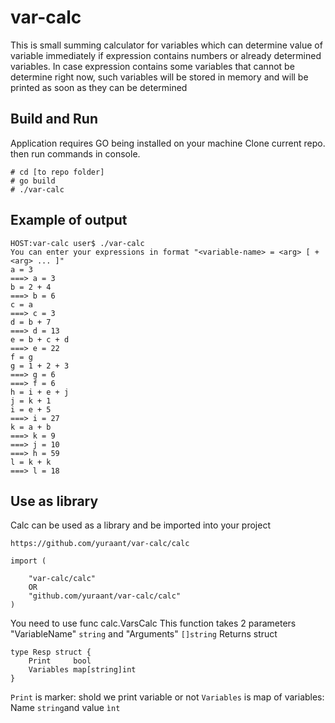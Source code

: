 # var-calc
This is small summing calculator for variables which can determine value of variable immediately if expression contains numbers or already determined variables.
In case expression contains some variables that cannot be determine right now, such variables will be stored in memory and will be printed as soon as they can be determined

## Build and Run
Application requires GO being installed on your machine Clone current repo. then run commands in console.
```
# cd [to repo folder] 
# go build
# ./var-calc
```
## Example of output
```
HOST:var-calc user$ ./var-calc
You can enter your expressions in format "<variable-name> = <arg> [ + <arg> ... ]"
a = 3
===> a = 3
b = 2 + 4
===> b = 6
c = a
===> c = 3
d = b + 7
===> d = 13
e = b + c + d
===> e = 22
f = g
g = 1 + 2 + 3
===> g = 6
===> f = 6
h = i + e + j
j = k + 1
i = e + 5
===> i = 27
k = a + b
===> k = 9
===> j = 10
===> h = 59
l = k + k
===> l = 18
````
## Use as library
Calc can be used as a library and be imported into your project 
````
https://github.com/yuraant/var-calc/calc
````
```Golang
import (
	
	"var-calc/calc"
  	OR
  	"github.com/yuraant/var-calc/calc"
)
```
You need to use func calc.VarsCalc
This function takes 2 parameters "VariableName" `string` and "Arguments" `[]string` 
Returns struct
```Golang
type Resp struct {
	Print     bool
	Variables map[string]int
}
```
`Print` is marker: shold we print variable or not
`Variables` is map of variables: Name `string`and value `ìnt`
